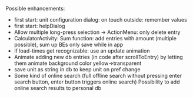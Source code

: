 Possible enhancements:
- first start: unit configuration dialog: on touch outside: remember values
- first start: helpDialog
- Allow multiple long-press selection → ActionMenu: only delete entry
- CalculatorActivity: Sum function: add entries with amount (multiple possible), sum up BEs
    only save while in app
- If load-times get recognizable: use an update animation
- Animate adding new db entries (in code after scrollToEntry) by letting them animate background color yellow→transparent
- save unit as string in db to keep unit on pref change
- Some kind of online search (full offline search without pressing enter search button, enter button triggers online search)
    Possibility to add online search results to personal db
